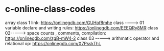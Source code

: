 # c-online-class-codes

array class 1 link:
https://onlinegdb.com/GUHof8mhe
class ----> 01   
variable declare and writing rules:
https://onlinegdb.com/EEEQRy8MR
class 02----->
space counts , comments, compilation:
https://onlinegdb.com/zgB-mW4-2
class 03 ----->
arithmatic operator and relational op:
https://onlinegdb.com/X7PsskThL


